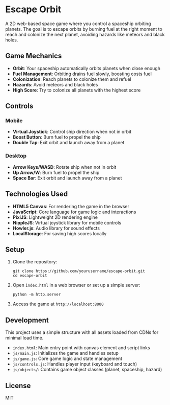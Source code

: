 # Escape Orbit

A 2D web-based space game where you control a spaceship orbiting planets. The goal is to escape orbits by burning fuel at the right moment to reach and colonize the next planet, avoiding hazards like meteors and black holes.

## Game Mechanics

- **Orbit**: Your spaceship automatically orbits planets when close enough
- **Fuel Management**: Orbiting drains fuel slowly, boosting costs fuel
- **Colonization**: Reach planets to colonize them and refuel
- **Hazards**: Avoid meteors and black holes
- **High Score**: Try to colonize all planets with the highest score

## Controls

### Mobile
- **Virtual Joystick**: Control ship direction when not in orbit
- **Boost Button**: Burn fuel to propel the ship
- **Double Tap**: Exit orbit and launch away from a planet

### Desktop
- **Arrow Keys/WASD**: Rotate ship when not in orbit
- **Up Arrow/W**: Burn fuel to propel the ship
- **Space Bar**: Exit orbit and launch away from a planet

## Technologies Used

- **HTML5 Canvas**: For rendering the game in the browser
- **JavaScript**: Core language for game logic and interactions
- **PixiJS**: Lightweight 2D rendering engine
- **NippleJS**: Virtual joystick library for mobile controls
- **Howler.js**: Audio library for sound effects
- **LocalStorage**: For saving high scores locally

## Setup

1. Clone the repository:
   ```
   git clone https://github.com/yourusername/escape-orbit.git
   cd escape-orbit
   ```

2. Open `index.html` in a web browser or set up a simple server:
   ```
   python -m http.server
   ```

3. Access the game at `http://localhost:8000`

## Development

This project uses a simple structure with all assets loaded from CDNs for minimal load time.

- `index.html`: Main entry point with canvas element and script links
- `js/main.js`: Initializes the game and handles setup
- `js/game.js`: Core game logic and state management
- `js/controls.js`: Handles player input (keyboard and touch)
- `js/objects/`: Contains game object classes (planet, spaceship, hazard)

## License

MIT 